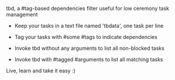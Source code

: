 tbd, a #tag-based dependencies filter useful for low ceremony task management

* Keep your tasks in a text file named 'tbdata', one task per line
* Tag your tasks with #some #tags to indicate dependencies

* Invoke tbd without any arguments to list all non-blocked tasks
* Invoke tbd with #tagged #arguments to list all matching tasks

Live, learn and take it easy :)
